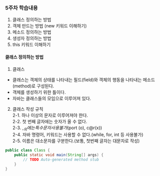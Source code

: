 ### 5주차 학습내용
1. 클래스 정의하는 방법
2. 객체 만드는 방법 (new 키워드 이해하기)
3. 메소드 정의하는 방법
4. 생성자 정의하는 방법
5. this 키워드 이해하기 

#### 클래스 정의하는 방법
1. 클래스
- 클래스는 객체의 상태를 나타내는 필드(field)와 객체의 행동을 나타내는 메소드(method)로 구성된다.
- 객체를 생성하기 위한 틀이다.
- 자바는 클래스들의 모임으로 이루어져 있다.

2. 클래스 작성 규칙 <br/>
2-1. 하나 이상의 문자로 이루어져야 한다. <br/>
2-2. 첫 번째 글자에는 숫자가 올 수 없다. <br/>
2-3. $,_ 외에는 특수문자 사용불가 ($port (o), c@r(x)) <br/>
2-4. 자바 명령어, 키워드는 사용할 수 없다.(while, for, int 등 사용불가) <br/>
2-5. 이름은 대소문자를 구분한다.(보통, 첫번째 글자는 대문자로 작성) <br/>

```JAVA
public class Class {
	public static void main(String[] args) {
		// TODO Auto-generated method stub
	}
}
```
